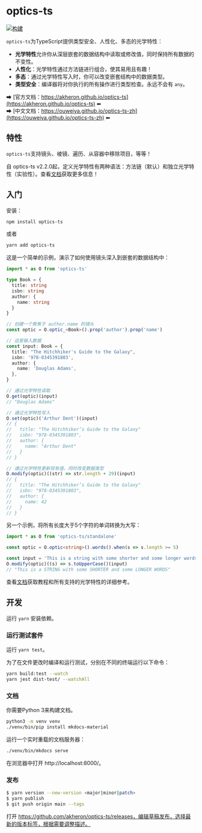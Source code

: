 # optics-ts

[![构建](https://github.com/akheron/optics-ts/workflows/tests/badge.svg)](https://github.com/akheron/optics-ts/actions/workflows/tests.yml)

`optics-ts`为TypeScript提供类型安全、人性化、多态的光学特性：

- **光学特性**允许你从深层嵌套的数据结构中读取或修改值，同时保持所有数据的不变性。
- **人性化**：光学特性通过方法链进行组合，使其易用且有趣！
- **多态**：通过光学特性写入时，你可以改变嵌套结构中的数据类型。
- **类型安全**：编译器将对你执行的所有操作进行类型检查。永远不会有 `any`。

➡ [官方文档：https://akheron.github.io/optics-ts](https://akheron.github.io/optics-ts) ⬅  
➡ [中文文档：https://ouweiya.github.io/optics-ts-zh](https://ouweiya.github.io/optics-ts-zh) ⬅  

## 特性

`optics-ts`支持镜头、棱镜、遍历、从容器中移除项目，等等！

自 optics-ts v2.2.0起，定义光学特性有两种语法：方法链（默认）和独立光学特性（实验性）。查看[文档](https://akheron.github.io/optics-ts)获取更多信息！

## 入门

安装：

```bash
npm install optics-ts
```

或者

```bash
yarn add optics-ts
```

这是一个简单的示例，演示了如何使用镜头深入到嵌套的数据结构中：

```typescript
import * as O from 'optics-ts'

type Book = {
  title: string
  isbn: string
  author: {
    name: string
  }
}

// 创建一个聚焦于 author.name 的镜头
const optic = O.optic_<Book>().prop('author').prop('name')

// 这是输入数据
const input: Book = {
  title: "The Hitchhiker's Guide to the Galaxy",
  isbn: '978-0345391803',
  author: {
    name: 'Douglas Adams',
  },
}

// 通过光学特性读取
O.get(optic)(input)
// "Douglas Adams"

// 通过光学特性写入
O.set(optic)('Arthur Dent')(input)
// {
//   title: "The Hitchhiker’s Guide to the Galaxy"
//   isbn: "978-0345391803",
//   author: {
//     name: "Arthur Dent"
//   }
// }

// 通过光学特性更新现有值，同时改变数据类型
O.modify(optic)((str) => str.length + 29)(input)
// {
//   title: "The Hitchhiker’s Guide to the Galaxy"
//   isbn: "978-0345391803",
//   author: {
//     name: 42
//   }
// }
```

另一个示例，将所有长度大于5个字符的单词转换为大写：

```typescript
import * as O from 'optics-ts/standalone'

const optic = O.optic<string>().words().when(s => s.length >= 5)

const input = 'This is a string with some shorter and some longer words'
O.modify(optic)((s) => s.toUpperCase()(input)
// "This is a STRING with some SHORTER and some LONGER WORDS"
```

查看[文档](https://akheron.github.io/optics-ts)获取教程和所有支持的光学特性的详细参考。

## 开发

运行 `yarn` 安装依赖。

### 运行测试套件

运行 `yarn test`。

为了在文件更改时编译和运行测试，分别在不同的终端运行以下命令：

```bash
yarn build:test --watch
yarn jest dist-test/ --watchAll
```

### 文档

你需要Python 3来构建文档。

```bash
python3 -m venv venv
./venv/bin/pip install mkdocs-material
```

运行一个实时重载的文档服务器：

```bash
./venv/bin/mkdocs serve
```

在浏览器中打开 http://localhost:8000/。

### 发布

```bash
$ yarn version --new-version <major|minor|patch>
$ yarn publish
$ git push origin main --tags
```

打开 https://github.com/akheron/optics-ts/releases，编辑草稿发布，选择最新的版本标签，根据需要调整描述。
